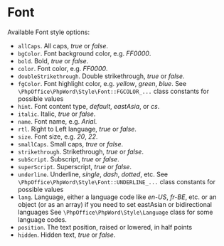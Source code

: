# Font

Available Font style options:

- ``allCaps``. All caps, *true* or *false*.
- ``bgColor``. Font background color, e.g. *FF0000*.
- ``bold``. Bold, *true* or *false*.
- ``color``. Font color, e.g. *FF0000*.
- ``doubleStrikethrough``. Double strikethrough, *true* or *false*.
- ``fgColor``. Font highlight color, e.g. *yellow*, *green*, *blue*.
   See ``\PhpOffice\PhpWord\Style\Font::FGCOLOR_...`` class constants for possible values
- ``hint``. Font content type, *default*, *eastAsia*, or *cs*.
- ``italic``. Italic, *true* or *false*.
- ``name``. Font name, e.g. *Arial*.
- ``rtl``. Right to Left language, *true* or *false*.
- ``size``. Font size, e.g. *20*, *22*.
- ``smallCaps``. Small caps, *true* or *false*.
- ``strikethrough``. Strikethrough, *true* or *false*.
- ``subScript``. Subscript, *true* or *false*.
- ``superScript``. Superscript, *true* or *false*.
- ``underline``. Underline, *single*, *dash*, *dotted*, etc.
   See ``\PhpOffice\PhpWord\Style\Font::UNDERLINE_...`` class constants for possible values
- ``lang``. Language, either a language code like *en-US*, *fr-BE*, etc. or an object (or as an array) if you need to set eastAsian or bidirectional languages
   See ``\PhpOffice\PhpWord\Style\Language`` class for some language codes.
- ``position``. The text position, raised or lowered, in half points
- ``hidden``. Hidden text, *true* or *false*.